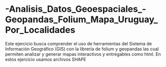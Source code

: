 # -Analisis_Datos_Geoespaciales_-Geopandas_Folium_Mapa_Uruguay_Por_Localidades
Este ejercicio busca comprender el uso de herramientas del Sistema de Información Geográfico (GIS) con la librería de folium y geopandas las cual permiten analizar y generar mapas interactivos y entregables como html. En estos ejercicio usamos archivos SHAPE
